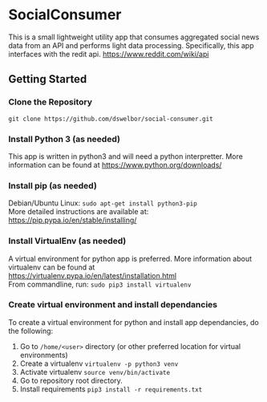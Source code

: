 # SocialConsumer
This is a small lightweight utility app that consumes aggregated social news data from an API 
and performs light data processing. Specifically, this app interfaces with the redit api. https://www.reddit.com/wiki/api

## Getting Started

### Clone the Repository
`git clone https://github.com/dswelbor/social-consumer.git`

### Install Python 3 (as needed)
This app is written in python3 and will need a python interpretter. More information can be found at https://www.python.org/downloads/

### Install pip (as needed)
Debian/Ubuntu Linux: 
`sudo apt-get install python3-pip` <br>
More detailed instructions are available at: 
https://pip.pypa.io/en/stable/installing/

### Install VirtualEnv (as needed)
A virtual environment for python app is preferred. More information about virtualenv can be found at https://virtualenv.pypa.io/en/latest/installation.html <br>
From commandline, run: `sudo pip3 install virtualenv`

### Create virtual environment and install dependancies
To create a virtual environment for python and install app dependancies, do the following:
1. Go to `/home/<user>` directory (or other preferred location for virtual environments)
2. Create a virtualenv `virtualenv -p python3 venv`
3. Activate virtualenv `source venv/bin/activate`
4. Go to repository root directory.
5. Install requirements `pip3 install -r requirements.txt`



